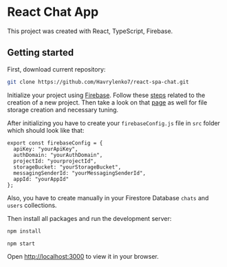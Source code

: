 # React Chat App

This project was created with React, TypeScript, Firebase.

## Getting started

First, download current repository:

```bash
git clone https://github.com/Havrylenko7/react-spa-chat.git
```

Initialize your project using [Firebase](https://firebase.google.com). Follow these [steps](https://firebase.google.com/docs/firestore/quickstart) related to the creation of a new project. Then take a look on that [page](https://firebase.google.com/docs/storage/web/start) as well for file storage creation and necessary tuning.

After initializing you have to create your `firebaseConfig.js` file in `src` folder which should look like that:
```
export const firebaseConfig = {
  apiKey: "yourApiKey",
  authDomain: "yourAuthDomain",
  projectId: "yourprojectId",
  storageBucket: "yourStorageBucket",
  messagingSenderId: "yourMessagingSenderId",
  appId: "yourAppId"
};
```
Also, you have to create manually in your Firestore Database `chats` and `users` collections.

Then install all packages and run the development server:

```bash
npm install

npm start
```

Open [http://localhost:3000](http://localhost:3000) to view it in your browser.
